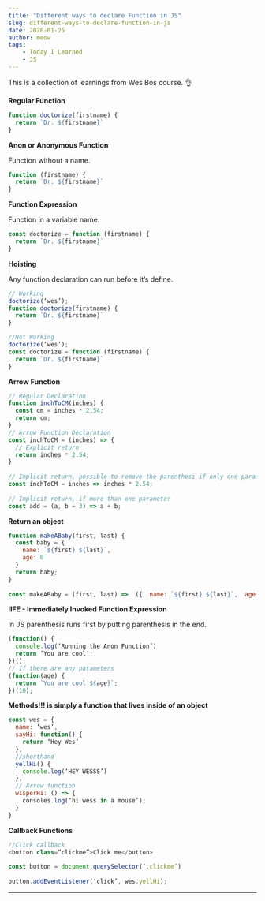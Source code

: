 ```yaml
---
title: "Different ways to declare Function in JS"
slug: different-ways-to-declare-function-in-js
date: 2020-01-25
author: meow
tags:
    - Today I Learned
    - JS
---
```


This is a collection of learnings from Wes Bos course. 👌

**Regular Function**

```js
function doctorize(firstname) {
  return `Dr. ${firstname}`
}
```

**Anon or Anonymous Function**

Function without a name.
```js
function (firstname) {
  return `Dr. ${firstname}`
}
```

**Function Expression**

Function in a variable name.
```js
const doctorize = function (firstname) {
  return `Dr. ${firstname}`
}
```

**Hoisting**

Any function declaration can run before it’s define.

```js
// Working
doctorize(‘wes’);
function doctorize(firstname) {
  return `Dr. ${firstname}`
}

//Not Working
doctorize(‘wes’);
const doctorize = function (firstname) {
  return `Dr. ${firstname}`
}
```

**Arrow Function**
```js
// Regular Declaration
function inchToCM(inches) {
  const cm = inches * 2.54;
  return cm;
}
// Arrow Function Declaration
const inchToCM = (inches) => {
  // Explicit return 
  return inches * 2.54;
}
​
// Implicit return, possible to remove the parenthesi if only one parameter
const inchToCM = inches => inches * 2.54;
​
// Implicit return, if more than one parameter
const add = (a, b = 3) => a + b;
 ```

**Return an object**
```js
function makeABaby(first, last) {
  const baby = {
    name: `${first} ${last}`,
    age: 0
  }
  return baby;
}
​
const makeABaby = (first, last) =>  ({  name: `${first} ${last}`,  age: 0  })
 ```

**IIFE - Immediately Invoked Function Expression**

In JS parenthesis runs first by putting parenthesis in the end.
```js
(function() {
  console.log(‘Running the Anon Function’)
  return ‘You are cool’;
})();
// If there are any parameters
(function(age) {
  return `You are cool ${age}`;
})(10);
 ```

**Methods!!! is simply a function that lives inside of an object**
```js
const wes = {
  name: ‘wes’,
  sayHi: function() {
    return ‘Hey Wes’
  },
  //shorthand
  yellHi() {
    console.log(‘HEY WESSS’)
  },
  // Arrow function
  wisperHi: () => {
    consoles.log(‘hi wess in a mouse’);
  }
}
 ```

**Callback Functions**
```js
//Click callback
<button class=“clickme”>Click me</button>
​
const button = document.querySelector(‘.clickme’)
​
button.addEventListener(‘click’, wes.yellHi);
```
---